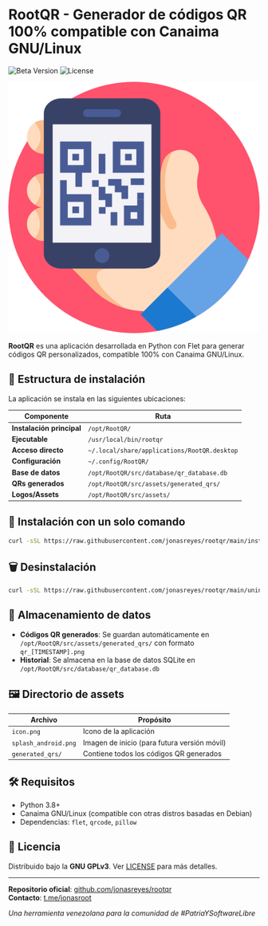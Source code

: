 # RootQR - Generador de códigos QR 100% compatible con Canaima GNU/Linux

![Beta Version](https://img.shields.io/badge/version-0.1.0--beta-yellow) ![License](https://img.shields.io/badge/license-GPLv3-blue)

![Logo de RootQR](src/assets/icon.png)

**RootQR** es una aplicación desarrollada en Python con Flet para generar códigos QR personalizados, compatible 100% con Canaima GNU/Linux.

## 📂 Estructura de instalación

La aplicación se instala en las siguientes ubicaciones:

| Componente | Ruta |
|------------|------|
| **Instalación principal** | `/opt/RootQR/` |
| **Ejecutable** | `/usr/local/bin/rootqr` |
| **Acceso directo** | `~/.local/share/applications/RootQR.desktop` |
| **Configuración** | `~/.config/RootQR/` |
| **Base de datos** | `/opt/RootQR/src/database/qr_database.db` |
| **QRs generados** | `/opt/RootQR/src/assets/generated_qrs/` |
| **Logos/Assets** | `/opt/RootQR/src/assets/` |

## 🚀 Instalación con un solo comando

```bash
curl -sSL https://raw.githubusercontent.com/jonasreyes/rootqr/main/install_rootqr.sh | bash
```

## 🗑️ Desinstalación

```bash
curl -sSL https://raw.githubusercontent.com/jonasreyes/rootqr/main/uninstall_rootqr.sh | bash
```

## 💾 Almacenamiento de datos

- **Códigos QR generados**: Se guardan automáticamente en `/opt/RootQR/src/assets/generated_qrs/` con formato `qr_[TIMESTAMP].png`
- **Historial**: Se almacena en la base de datos SQLite en `/opt/RootQR/src/database/qr_database.db`

## 🖼️ Directorio de assets

| Archivo | Propósito |
|---------|-----------|
| `icon.png` | Icono de la aplicación |
| `splash_android.png` | Imagen de inicio (para futura versión móvil) |
| `generated_qrs/` | Contiene todos los códigos QR generados |

## 🛠️ Requisitos

- Python 3.8+
- Canaima GNU/Linux (compatible con otras distros basadas en Debian)
- Dependencias: `flet`, `qrcode`, `pillow`

## 📄 Licencia

Distribuido bajo la **GNU GPLv3**. Ver [LICENSE](LICENSE) para más detalles.

---

**Repositorio oficial**: [github.com/jonasreyes/rootqr](https://github.com/jonasreyes/rootqr.git)  
**Contacto**: [t.me/jonasroot](https://t.me/jonasroot)

*Una herramienta venezolana para la comunidad de #PatriaYSoftwareLibre*
